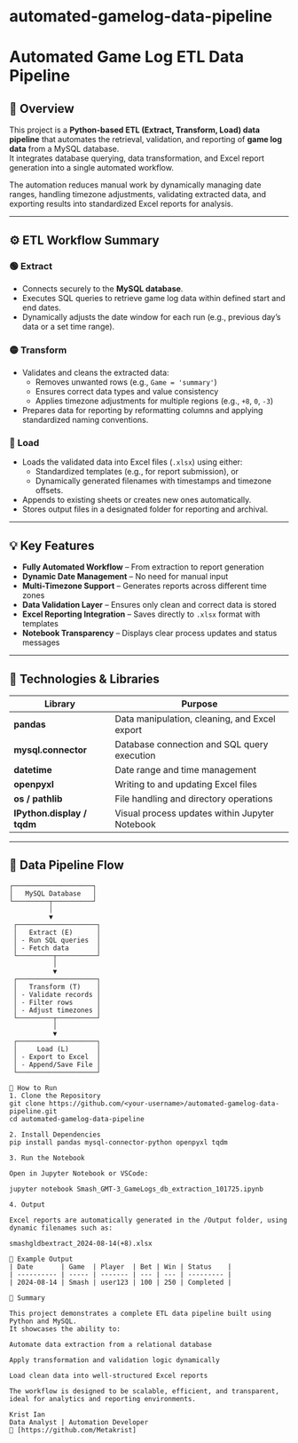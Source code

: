 # automated-gamelog-data-pipeline
# Automated Game Log ETL Data Pipeline

## 🧩 Overview
This project is a **Python-based ETL (Extract, Transform, Load) data pipeline** that automates the retrieval, validation, and reporting of **game log data** from a MySQL database.  
It integrates database querying, data transformation, and Excel report generation into a single automated workflow.

The automation reduces manual work by dynamically managing date ranges, handling timezone adjustments, validating extracted data, and exporting results into standardized Excel reports for analysis.

---

## ⚙️ ETL Workflow Summary

### 🟢 **Extract**
- Connects securely to the **MySQL database**.
- Executes SQL queries to retrieve game log data within defined start and end dates.
- Dynamically adjusts the date window for each run (e.g., previous day’s data or a set time range).

### 🟡 **Transform**
- Validates and cleans the extracted data:
  - Removes unwanted rows (e.g., `Game = 'summary'`)
  - Ensures correct data types and value consistency
  - Applies timezone adjustments for multiple regions (e.g., `+8`, `0`, `-3`)
- Prepares data for reporting by reformatting columns and applying standardized naming conventions.

### 🔵 **Load**
- Loads the validated data into Excel files (`.xlsx`) using either:
  - Standardized templates (e.g., for report submission), or  
  - Dynamically generated filenames with timestamps and timezone offsets.  
- Appends to existing sheets or creates new ones automatically.
- Stores output files in a designated folder for reporting and archival.

---

## 💡 Key Features
- **Fully Automated Workflow** – From extraction to report generation  
- **Dynamic Date Management** – No need for manual input  
- **Multi-Timezone Support** – Generates reports across different time zones  
- **Data Validation Layer** – Ensures only clean and correct data is stored  
- **Excel Reporting Integration** – Saves directly to `.xlsx` format with templates  
- **Notebook Transparency** – Displays clear process updates and status messages

---

## 🧠 Technologies & Libraries
| Library | Purpose |
|----------|----------|
| **pandas** | Data manipulation, cleaning, and Excel export |
| **mysql.connector** | Database connection and SQL query execution |
| **datetime** | Date range and time management |
| **openpyxl** | Writing to and updating Excel files |
| **os / pathlib** | File handling and directory operations |
| **IPython.display / tqdm** | Visual process updates within Jupyter Notebook |

---

## 🧮 Data Pipeline Flow

```
┌────────────────────┐
│   MySQL Database   │
└─────────┬──────────┘
          │
          ▼
 ┌────────────────────┐
 │   Extract (E)      │
 │ - Run SQL queries  │
 │ - Fetch data       │
 └─────────┬──────────┘
           │
           ▼
 ┌────────────────────┐
 │   Transform (T)    │
 │ - Validate records │
 │ - Filter rows      │
 │ - Adjust timezones │
 └─────────┬──────────┘
           │
           ▼
 ┌────────────────────┐
 │     Load (L)       │
 │ - Export to Excel  │
 │ - Append/Save File │
 └────────────────────┘

🚀 How to Run
1. Clone the Repository
git clone https://github.com/<your-username>/automated-gamelog-data-pipeline.git
cd automated-gamelog-data-pipeline

2. Install Dependencies
pip install pandas mysql-connector-python openpyxl tqdm

3. Run the Notebook

Open in Jupyter Notebook or VSCode:

jupyter notebook Smash_GMT-3_GameLogs_db_extraction_101725.ipynb

4. Output

Excel reports are automatically generated in the /Output folder, using dynamic filenames such as:

smashgldbextract_2024-08-14(+8).xlsx

🧾 Example Output
| Date       | Game  | Player  | Bet | Win | Status    |
| ---------- | ----- | ------- | --- | --- | --------- |
| 2024-08-14 | Smash | user123 | 100 | 250 | Completed |

🏁 Summary

This project demonstrates a complete ETL data pipeline built using Python and MySQL.
It showcases the ability to:

Automate data extraction from a relational database

Apply transformation and validation logic dynamically

Load clean data into well-structured Excel reports

The workflow is designed to be scalable, efficient, and transparent, ideal for analytics and reporting environments.

Krist Ian
Data Analyst | Automation Developer
📧 [https://github.com/Metakrist]
